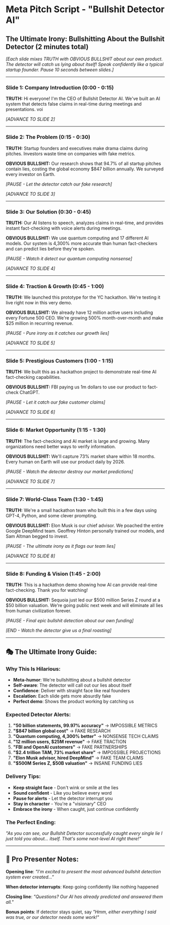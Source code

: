 # Meta Pitch Script - "Bullshit Detector AI"
## The Ultimate Irony: Bullshitting About the Bullshit Detector (2 minutes total)

*[Each slide mixes TRUTH with OBVIOUS BULLSHIT about our own product. The detector will catch us lying about itself! Speak confidently like a typical startup founder. Pause 10 seconds between slides.]*

---

### Slide 1: Company Introduction (0:00 - 0:15)
**TRUTH:** Hi everyone! I'm the CEO of Bullshit Detector AI. We've built an AI system that detects false claims in real-time during meetings and presentations.
voi

*[ADVANCE TO SLIDE 2]*

---

### Slide 2: The Problem (0:15 - 0:30)
**TRUTH:** Startup founders and executives make drama claims during pitches. Investors waste time on companies with fake metrics.

**OBVIOUS BULLSHIT:** Our research shows that 94.7% of all startup pitches contain lies, costing the global economy $847 billion annually. We surveyed every investor on Earth.

*[PAUSE - Let the detector catch our fake research]*

*[ADVANCE TO SLIDE 3]*

---

### Slide 3: Our Solution (0:30 - 0:45)
**TRUTH:** Our AI listens to speech, analyzes claims in real-time, and provides instant fact-checking with voice alerts during meetings.

**OBVIOUS BULLSHIT:** We use quantum computing and 17 different AI models. Our system is 4,300% more accurate than human fact-checkers and can predict lies before they're spoken.

*[PAUSE - Watch it detect our quantum computing nonsense]*

*[ADVANCE TO SLIDE 4]*

---

### Slide 4: Traction & Growth (0:45 - 1:00)
**TRUTH:** We launched this prototype for the YC hackathon. We're testing it live right now in this very demo.

**OBVIOUS BULLSHIT:** We already have 12 million active users including every Fortune 500 CEO. We're growing 500% month-over-month and make $25 million in recurring revenue.

*[PAUSE - Pure irony as it catches our growth lies]*

*[ADVANCE TO SLIDE 5]*

---

### Slide 5: Prestigious Customers (1:00 - 1:15)
**TRUTH:** We built this as a hackathon project to demonstrate real-time AI fact-checking capabilities.

**OBVIOUS BULLSHIT:** FBI paying us 1m dollars to use our product to fact-check ChatGPT. 

*[PAUSE - Let it catch our fake customer claims]*

*[ADVANCE TO SLIDE 6]*

---

### Slide 6: Market Opportunity (1:15 - 1:30)
**TRUTH:** The fact-checking and AI market is large and growing. Many organizations need better ways to verify information.

**OBVIOUS BULLSHIT:** We'll capture 73% market share within 18 months. Every human on Earth will use our product daily by 2026.

*[PAUSE - Watch the detector destroy our market predictions]*

*[ADVANCE TO SLIDE 7]*

---

### Slide 7: World-Class Team (1:30 - 1:45)
**TRUTH:** We're a small hackathon team who built this in a few days using GPT-4, Python, and some clever prompting.

**OBVIOUS BULLSHIT:** Elon Musk is our chief advisor. We poached the entire Google DeepMind team. Geoffrey Hinton personally trained our models, and Sam Altman begged to invest.

*[PAUSE - The ultimate irony as it flags our team lies]*

*[ADVANCE TO SLIDE 8]*

---

### Slide 8: Funding & Vision (1:45 - 2:00)
**TRUTH:** This is a hackathon demo showing how AI can provide real-time fact-checking. Thank you for watching!

**OBVIOUS BULLSHIT:** Sequoia just led our $500 million Series Z round at a $50 billion valuation. We're going public next week and will eliminate all lies from human civilization forever.

*[PAUSE - Final epic bullshit detection about our own funding]*

*[END - Watch the detector give us a final roasting]*

---

## 🎭 The Ultimate Irony Guide:

### Why This Is Hilarious:
- **Meta-humor**: We're bullshitting about a bullshit detector
- **Self-aware**: The detector will call out our lies about itself  
- **Confidence**: Deliver with straight face like real founders
- **Escalation**: Each slide gets more absurdly fake
- **Perfect demo**: Shows the product working by catching us

### Expected Detector Alerts:
1. **"50 billion statements, 99.97% accuracy"** → IMPOSSIBLE METRICS
2. **"$847 billion global cost"** → FAKE RESEARCH  
3. **"Quantum computing, 4,300% better"** → NONSENSE TECH CLAIMS
4. **"12 million users, $25M revenue"** → FAKE TRACTION
5. **"FBI and OpenAI customers"** → FAKE PARTNERSHIPS
6. **"$2.4 trillion TAM, 73% market share"** → IMPOSSIBLE PROJECTIONS
7. **"Elon Musk advisor, hired DeepMind"** → FAKE TEAM CLAIMS
8. **"$500M Series Z, $50B valuation"** → INSANE FUNDING LIES

### Delivery Tips:
- **Keep straight face** - Don't wink or smile at the lies
- **Sound confident** - Like you believe every word
- **Pause for alerts** - Let the detector interrupt you
- **Stay in character** - You're a "visionary" CEO
- **Embrace the irony** - When caught, just continue confidently

### The Perfect Ending:
*"As you can see, our Bullshit Detector successfully caught every single lie I just told you about... itself. That's some next-level AI right there!"*

---

## 🎯 Pro Presenter Notes:

**Opening line**: *"I'm excited to present the most advanced bullshit detection system ever created..."*

**When detector interrupts**: Keep going confidently like nothing happened

**Closing line**: *"Questions? Our AI has already predicted and answered them all."*

**Bonus points**: If detector stays quiet, say *"Hmm, either everything I said was true, or our detector needs some work!"*